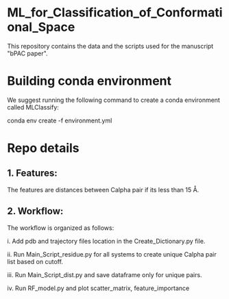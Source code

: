 # ML_for_Classification_of_Conformational_Space
This repository contains the data and the scripts used for the manuscript "bPAC paper".

# Building conda environment
We suggest running the following command to create a conda environment called MLClassify:

conda env create -f environment.yml

# Repo details
## 1. Features:
The features are distances between Calpha pair if its less than 15 Å.

## 2. Workflow:
The workflow is organized as follows:

i. Add pdb and trajectory files location in the Create_Dictionary.py file.

ii. Run Main_Script_residue.py for all systems to create unique Calpha pair list based on cutoff.

iii. Run Main_Script_dist.py and save dataframe only for unique pairs.

iv. Run RF_model.py and plot scatter_matrix, feature_importance
